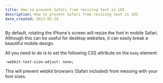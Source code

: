 ```yaml
---
title: How to prevent Safari from resizing text in iOS
description: How to prevent Safari from resizing text in iOS
date_created: 2013-05-29
---
```


By default, rotating the iPhone's screen will resize the font in mobile Safari. Although this can be useful for desktop websites, it can easily break a beautiful mobile design.

All you need to do is to set the following CSS attribute on the `body` element:

```
-webkit-text-size-adjust: none;
```

This will prevent webkit browsers (Safari included) from messing with your font sizes.


